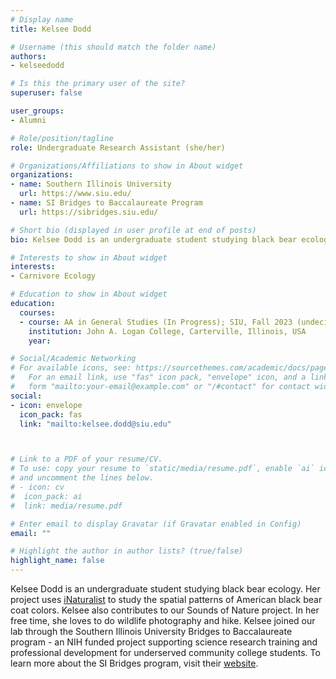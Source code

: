 ```yaml
---
# Display name
title: Kelsee Dodd

# Username (this should match the folder name)
authors:
- kelseedodd

# Is this the primary user of the site?
superuser: false

user_groups: 
- Alumni

# Role/position/tagline
role: Undergraduate Research Assistant (she/her)

# Organizations/Affiliations to show in About widget
organizations:
- name: Southern Illinois University
  url: https://www.siu.edu/
- name: SI Bridges to Baccalaureate Program
  url: https://sibridges.siu.edu/

# Short bio (displayed in user profile at end of posts)
bio: Kelsee Dodd is an undergraduate student studying black bear ecology.

# Interests to show in About widget
interests:
- Carnivore Ecology

# Education to show in About widget
education:
  courses:
  - course: AA in General Studies (In Progress); SIU, Fall 2023 (undecided)
    institution: John A. Logan College, Carterville, Illinois, USA
    year: 

# Social/Academic Networking
# For available icons, see: https://sourcethemes.com/academic/docs/page-builder/#icons
#   For an email link, use "fas" icon pack, "envelope" icon, and a link in the
#   form "mailto:your-email@example.com" or "/#contact" for contact widget.
social:
- icon: envelope
  icon_pack: fas
  link: "mailto:kelsee.dodd@siu.edu"



# Link to a PDF of your resume/CV.
# To use: copy your resume to `static/media/resume.pdf`, enable `ai` icons in `params.toml`, 
# and uncomment the lines below.
# - icon: cv
#  icon_pack: ai
#  link: media/resume.pdf

# Enter email to display Gravatar (if Gravatar enabled in Config)
email: ""

# Highlight the author in author lists? (true/false)
highlight_name: false
---
```


Kelsee Dodd is an undergraduate student studying black bear ecology. Her project uses [iNaturalist](https://www.inaturalist.org/) to study the spatial patterns of American black bear coat colors. Kelsee also contributes to our Sounds of Nature project. In her free time, she loves to do wildlife photography and hike. Kelsee joined our lab through the Southern Illinois University Bridges to Baccalaureate program - an NIH funded project supporting science research training and professional development for underserved community college students. To learn more about the SI Bridges program, visit their [website](https://sibridges.siu.edu/).





